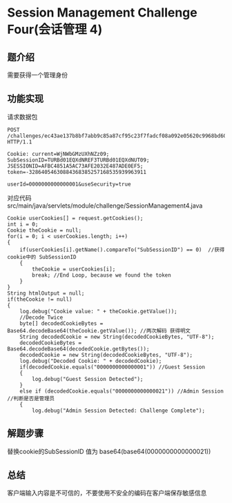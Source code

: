 #   Session Management Challenge Four(会话管理 4)

## 题介绍
需要获得一个管理身份 

## 功能实现 
请求数据包  
```
POST /challenges/ec43ae137b8bf7abb9c85a87cf95c23f7fadcf08a092e05620c9968bd60fcba6 HTTP/1.1

Cookie: current=WjNWbGMzUXhNZz09; SubSessionID=TURBd01EQXdNREF3TURBd01EQXdNUT09; JSESSIONID=AFBC4851A5AC73AFE2032E487ADE0EF5; token=-32864054630884368385257168535939963911

userId=0000000000000001&useSecurity=true
```

对应代码 src/main/java/servlets/module/challenge/SessionManagement4.java

```
Cookie userCookies[] = request.getCookies();
int i = 0;
Cookie theCookie = null;
for(i = 0; i < userCookies.length; i++)
{
	if(userCookies[i].getName().compareTo("SubSessionID") == 0)  //获得cookie中的 SubSessionID 
	{
		theCookie = userCookies[i];
		break; //End Loop, because we found the token
	}
}
String htmlOutput = null;
if(theCookie != null)
{
	log.debug("Cookie value: " + theCookie.getValue());
	//Decode Twice
	byte[] decodedCookieBytes = Base64.decodeBase64(theCookie.getValue()); //两次解码 获得明文 
	String decodedCookie = new String(decodedCookieBytes, "UTF-8");
	decodedCookieBytes = Base64.decodeBase64(decodedCookie.getBytes());
	decodedCookie = new String(decodedCookieBytes, "UTF-8");
	log.debug("Decoded Cookie: " + decodedCookie);
	if(decodedCookie.equals("0000000000000001")) //Guest Session
	{
		log.debug("Guest Session Detected");
	}
	else if (decodedCookie.equals("0000000000000021")) //Admin Session //判断是否是管理员 
	{
		log.debug("Admin Session Detected: Challenge Complete");
```
## 解题步骤

替换cookie的SubSessionID 值为 base64(base64(0000000000000021))

## 总结  

客户端输入内容是不可信的，不要使用不安全的编码在客户端保存敏感信息 